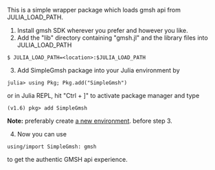 This is a simple wrapper package which loads gmsh api from JULIA_LOAD_PATH.

1. Install gmsh SDK wherever you prefer and however you like.
2. Add the "lib" directory containing "gmsh.jl" and the library files into JULIA_LOAD_PATH
```
$ JULIA_LOAD_PATH=<location>:$JULIA_LOAD_PATH
```
3. Add SimpleGmsh package into your Julia environment by 
```
julia> using Pkg; Pkg.add("SimpleGmsh")
``` 
or in Julia REPL, hit "Ctrl + ]" to activate package manager and type
```
(v1.6) pkg> add SimpleGmsh
```

**Note:** preferably create [a new environment](https://pkgdocs.julialang.org/v1.2/environments/). before step 3.

4. Now you can use 
```
using/import SimpleGmsh: gmsh
``` 
to get the authentic GMSH api experience.
